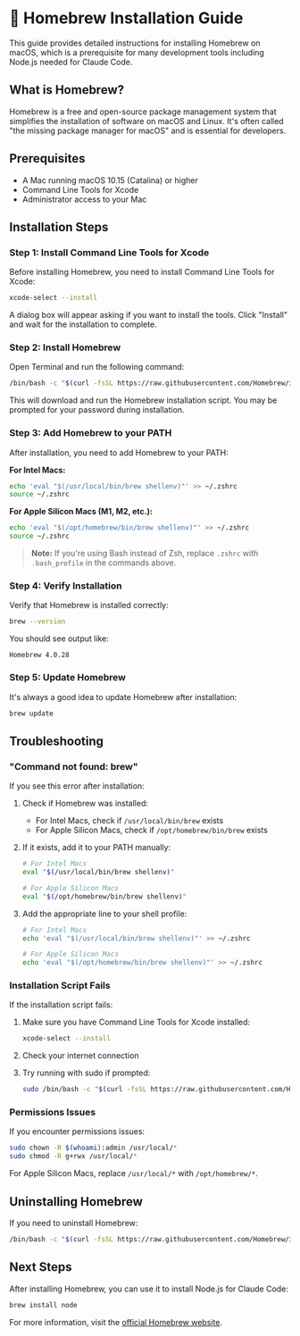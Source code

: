 # 🍺 Homebrew Installation Guide

This guide provides detailed instructions for installing Homebrew on macOS, which is a prerequisite for many development tools including Node.js needed for Claude Code.

## What is Homebrew?

Homebrew is a free and open-source package management system that simplifies the installation of software on macOS and Linux. It's often called "the missing package manager for macOS" and is essential for developers.

## Prerequisites

- A Mac running macOS 10.15 (Catalina) or higher
- Command Line Tools for Xcode
- Administrator access to your Mac

## Installation Steps

### Step 1: Install Command Line Tools for Xcode

Before installing Homebrew, you need to install Command Line Tools for Xcode:

```bash
xcode-select --install
```

A dialog box will appear asking if you want to install the tools. Click "Install" and wait for the installation to complete.

### Step 2: Install Homebrew

Open Terminal and run the following command:

```bash
/bin/bash -c "$(curl -fsSL https://raw.githubusercontent.com/Homebrew/install/HEAD/install.sh)"
```

This will download and run the Homebrew installation script. You may be prompted for your password during installation.

### Step 3: Add Homebrew to your PATH

After installation, you need to add Homebrew to your PATH:

**For Intel Macs:**
```bash
echo 'eval "$(/usr/local/bin/brew shellenv)"' >> ~/.zshrc
source ~/.zshrc
```

**For Apple Silicon Macs (M1, M2, etc.):**
```bash
echo 'eval "$(/opt/homebrew/bin/brew shellenv)"' >> ~/.zshrc
source ~/.zshrc
```

> **Note:** If you're using Bash instead of Zsh, replace `.zshrc` with `.bash_profile` in the commands above.

### Step 4: Verify Installation

Verify that Homebrew is installed correctly:

```bash
brew --version
```

You should see output like:
```
Homebrew 4.0.28
```

### Step 5: Update Homebrew

It's always a good idea to update Homebrew after installation:

```bash
brew update
```

## Troubleshooting

### "Command not found: brew"

If you see this error after installation:

1. Check if Homebrew was installed:
   - For Intel Macs, check if `/usr/local/bin/brew` exists
   - For Apple Silicon Macs, check if `/opt/homebrew/bin/brew` exists

2. If it exists, add it to your PATH manually:
   ```bash
   # For Intel Macs
   eval "$(/usr/local/bin/brew shellenv)"
   
   # For Apple Silicon Macs
   eval "$(/opt/homebrew/bin/brew shellenv)"
   ```

3. Add the appropriate line to your shell profile:
   ```bash
   # For Intel Macs
   echo 'eval "$(/usr/local/bin/brew shellenv)"' >> ~/.zshrc
   
   # For Apple Silicon Macs
   echo 'eval "$(/opt/homebrew/bin/brew shellenv)"' >> ~/.zshrc
   ```

### Installation Script Fails

If the installation script fails:

1. Make sure you have Command Line Tools for Xcode installed:
   ```bash
   xcode-select --install
   ```

2. Check your internet connection

3. Try running with sudo if prompted:
   ```bash
   sudo /bin/bash -c "$(curl -fsSL https://raw.githubusercontent.com/Homebrew/install/HEAD/install.sh)"
   ```

### Permissions Issues

If you encounter permissions issues:

```bash
sudo chown -R $(whoami):admin /usr/local/*
sudo chmod -R g+rwx /usr/local/*
```

For Apple Silicon Macs, replace `/usr/local/*` with `/opt/homebrew/*`.

## Uninstalling Homebrew

If you need to uninstall Homebrew:

```bash
/bin/bash -c "$(curl -fsSL https://raw.githubusercontent.com/Homebrew/install/HEAD/uninstall.sh)"
```

## Next Steps

After installing Homebrew, you can use it to install Node.js for Claude Code:

```bash
brew install node
```

For more information, visit the [official Homebrew website](https://brew.sh/).